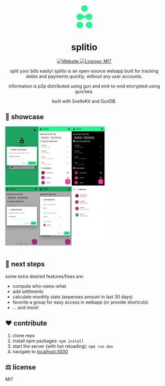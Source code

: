 
<p align="center">
    <img alt="splitio" height="75" src="./static/favicon.png">
    <h1 align="center">splitio</h1>
</p>

<p align="center">
  <a aria-label="Website" href="https://splitio.vercel.app" target="_blank">
    <img alt="Website" src="https://img.shields.io/website?down_color=red&down_message=offline&style=flat-square&up_message=up&url=https%3A%2F%2Fsplitio.vercel.app" />
  </a>
  <a aria-label="License" href="https://github.com/cryptoboid/splitio/blob/main/LICENSE" target="_blank">
    <img alt="License: MIT" src="https://img.shields.io/github/license/cryptoboid/splitio?style=flat-square" target="_blank" />
  </a>
</p>

<p align="center">
split your bills easily! splitio is an open-source webapp built for tracking debts and
payments quickly, without any user accounts.
</p>
<p align="center">
information is p2p distributed using gun and end-to-end encrypted using gun/sea.
</p>
<p align="center">
built with SvelteKit and GunDB.
</p>

## 🌟 showcase
<table>
<tr>
    <a href=""><img width="21%" src="./screenshots/screen1.png"/></a>
    <a href=""><img width="21%" src="./screenshots/screen4.png"/></a>
    <a href=""><img width="21%" src="./screenshots/screen6.png"/></a>
    <div/>
</tr>
<tr>
    <a href=""><img width="21%" src="./screenshots/screen2.png"/></a>
    <a href=""><img width="21%" src="./screenshots/screen3.png"/></a>
    <a href=""><img width="21%" src="./screenshots/screen5.png"/></a>
</tr>
</table>

## 📝 next steps

some extra desired features/fixes are:
- compute who-owes-what
- add settlments
- calculate monthly stats (expenses amount in last 30 days)
- favorite a group for easy access in webapp (or provide shortcuts)
- ... and more!

## ❤️ contribute

1. clone repo
2. install npm packages: `npm install`
3. start the server (with hot reloading): `npm run dev`
4. navigate to [localhost:3000](http://localhost:5000)

## ⚖️ license

MIT
